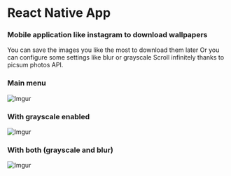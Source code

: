 # React Native App
### Mobile application like instagram to download wallpapers

You can save the images you like the most to download them later
Or you can configure some settings like blur or grayscale
Scroll infinitely thanks to picsum photos API.

### Main menu
![Imgur](https://i.imgur.com/qwnm8mT.jpg)

### With grayscale enabled
![Imgur](https://i.imgur.com/btgwvOk.jpg)

### With both (grayscale and blur)
![Imgur](https://i.imgur.com/3lQYwaDm.jpg)
